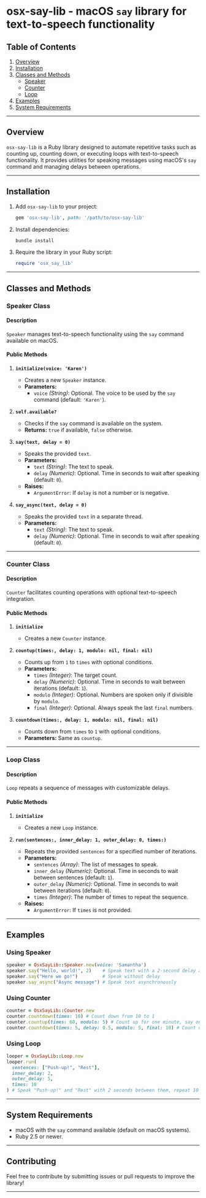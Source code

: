 # osx-say-lib - macOS `say` library for text-to-speech functionality

## **Table of Contents**
1. [Overview](#overview)
2. [Installation](#installation)
3. [Classes and Methods](#classes-and-methods)
    - [Speaker](#speaker-class)
    - [Counter](#counter-class)
    - [Loop](#loop-class)
4. [Examples](#examples)
5. [System Requirements](#system-requirements)

---

## **Overview**
`osx-say-lib` is a Ruby library designed to automate repetitive tasks such as counting up, counting down, or executing loops with text-to-speech functionality. It provides utilities for speaking messages using macOS's `say` command and managing delays between operations.

---

## **Installation**
1. Add `osx-say-lib` to your project:
   ```ruby
   gem 'osx-say-lib', path: '/path/to/osx-say-lib'
   ```

2. Install dependencies:
   ```bash
   bundle install
   ```

3. Require the library in your Ruby script:
   ```ruby
   require 'osx_say_lib'
   ```

---

## **Classes and Methods**

### **Speaker Class**
#### **Description**
`Speaker` manages text-to-speech functionality using the `say` command available on macOS.

#### **Public Methods**
1. **`initialize(voice: 'Karen')`**
   - Creates a new `Speaker` instance.
   - **Parameters:**
     - `voice` *(String)*: Optional. The voice to be used by the `say` command (default: `'Karen'`).

2. **`self.available?`**
   - Checks if the `say` command is available on the system.
   - **Returns:** `true` if available, `false` otherwise.

3. **`say(text, delay = 0)`**
   - Speaks the provided `text`.
   - **Parameters:**
     - `text` *(String)*: The text to speak.
     - `delay` *(Numeric)*: Optional. Time in seconds to wait after speaking (default: `0`).
   - **Raises:**
     - `ArgumentError`: If `delay` is not a number or is negative.

4. **`say_async(text, delay = 0)`**
   - Speaks the provided `text` in a separate thread.
   - **Parameters:**
     - `text` *(String)*: The text to speak.
     - `delay` *(Numeric)*: Optional. Time in seconds to wait after speaking (default: `0`).

---

### **Counter Class**
#### **Description**
`Counter` facilitates counting operations with optional text-to-speech integration.

#### **Public Methods**
1. **`initialize`**
   - Creates a new `Counter` instance.

2. **`countup(times:, delay: 1, modulo: nil, final: nil)`**
   - Counts up from `1` to `times` with optional conditions.
   - **Parameters:**
     - `times` *(Integer)*: The target count.
     - `delay` *(Numeric)*: Optional. Time in seconds to wait between iterations (default: `1`).
     - `modulo` *(Integer)*: Optional. Numbers are spoken only if divisible by `modulo`.
     - `final` *(Integer)*: Optional. Always speak the last `final` numbers.

3. **`countdown(times:, delay: 1, modulo: nil, final: nil)`**
   - Counts down from `times` to `1` with optional conditions.
   - **Parameters:** Same as `countup`.

---

### **Loop Class**
#### **Description**
`Loop` repeats a sequence of messages with customizable delays.

#### **Public Methods**
1. **`initialize`**
   - Creates a new `Loop` instance.

2. **`run(sentences:, inner_delay: 1, outer_delay: 0, times:)`**
   - Repeats the provided `sentences` for a specified number of iterations.
   - **Parameters:**
     - `sentences` *(Array<String>)*: The list of messages to speak.
     - `inner_delay` *(Numeric)*: Optional. Time in seconds to wait between sentences (default: `1`).
     - `outer_delay` *(Numeric)*: Optional. Time in seconds to wait between iterations (default: `0`).
     - `times` *(Integer)*: The number of times to repeat the sequence.
   - **Raises:**
     - `ArgumentError`: If `times` is not provided.

---

## **Examples**

### **Using Speaker**
```ruby
speaker = OsxSayLib::Speaker.new(voice: 'Samantha')
speaker.say("Hello, world!", 2)    # Speak text with a 2-second delay after speaking
speaker.say("Here we go!")         # Speak without delay
speaker.say_async("Async message") # Speak text asynchronously
```

### **Using Counter**
```ruby
counter = OsxSayLib::Counter.new
counter.countdown(times: 10) # Count down from 10 to 1
counter.countup(times: 60, modulo: 5) # Count up for one minute, say only every 5th number
counter.countdown(times: 5, delay: 0.5, modulo: 5, final: 10) # Count down from 5 with a 0.5-second delay, say only every 5th number, but each number at the end from 10 to 1
```

### **Using Loop**
```ruby
looper = OsxSayLib::Loop.new
looper.run(
  sentences: ["Push-up!", "Rest"],
  inner_delay: 2,
  outer_delay: 5,
  times: 10
) # Speak "Push-up!" and "Rest" with 2 seconds between them, repeat 10 times with a 5-second break between iterations
```

---

## **System Requirements**
- macOS with the `say` command available (default on macOS systems).
- Ruby 2.5 or newer.

---

## **Contributing**
Feel free to contribute by submitting issues or pull requests to improve the library!

---